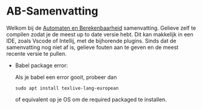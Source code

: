 # AB-Samenvatting

Welkom bij de [Automaten en Berekenbaarheid](https://people.cs.kuleuven.be/~marc.denecker/AB/) samenvatting. Gelieve zelf te compilen zodat je de meest up to date versie hebt. Dit kan makkelijk in een IDE, zoals Vscode of Intellij, met de bijhorende plugins. Sinds dat de samenvatting nog niet af is, gelieve fouten aan te geven en de meest recente versie te pullen.

- Babel package error:

  Als je babel een error gooit, probeer dan
  
  ```
  sudo apt install texlive-lang-european
  ```
  of equivalent op je OS om de required packaged te installen.

